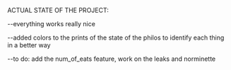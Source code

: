 ACTUAL STATE OF THE PROJECT:

--everything works really nice



--added colors to the prints of the state of the philos to identify each thing in a better way



--to do: add the num_of_eats feature, work on the leaks and norminette 
